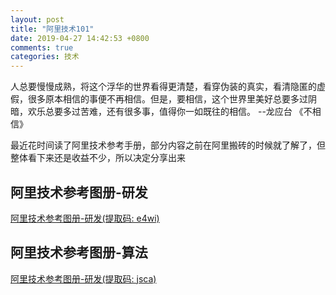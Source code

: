 ```yaml
---
layout: post
title: "阿里技术101"
date: 2019-04-27 14:42:53 +0800
comments: true
categories: 技术
---
```

人总要慢慢成熟，将这个浮华的世界看得更清楚，看穿伪装的真实，看清隐匿的虚假，很多原本相信的事便不再相信。但是，要相信，这个世界里美好总要多过阴暗，欢乐总要多过苦难，还有很多事，值得你一如既往的相信。 --龙应台 《不相信》
<!-- more -->

最近花时间读了阿里技术参考手册，部分内容之前在阿里搬砖的时候就了解了，但整体看下来还是收益不少，所以决定分享出来

## 阿里技术参考图册-研发
[阿里技术参考图册-研发(提取码: e4wi)](https://pan.baidu.com/s/1qx9SCN2LTdv05rbBDQiASw)

## 阿里技术参考图册-算法
[阿里技术参考图册-研发(提取码: jsca)](https://pan.baidu.com/s/1SJ8Toi6gLpBWEsNT8xlv-g)
